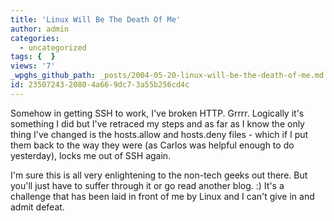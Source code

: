 ```yaml
---
title: 'Linux Will Be The Death Of Me'
author: admin
categories:
  - uncategorized
tags: {  }
views: '7'
_wpghs_github_path: _posts/2004-05-20-linux-will-be-the-death-of-me.md
id: 23507243-2080-4a66-9dc7-3a55b256cd4c
---
```

<p>Somehow in getting SSH to work, I've broken HTTP.  Grrrr.  Logically it's something I did but I've retraced my steps and as far as I know the only thing I've changed is the hosts.allow and hosts.deny files - which if I put them back to the way they were (as Carlos was helpful enough to do yesterday), locks me out of SSH again.</p>
<p>I'm sure this is all very enlightening to the non-tech geeks out there.  But you'll just have to suffer through it or go read another blog.  :)  It's a challenge that has been laid in front of me by Linux and I can't give in and admit defeat.</p>
